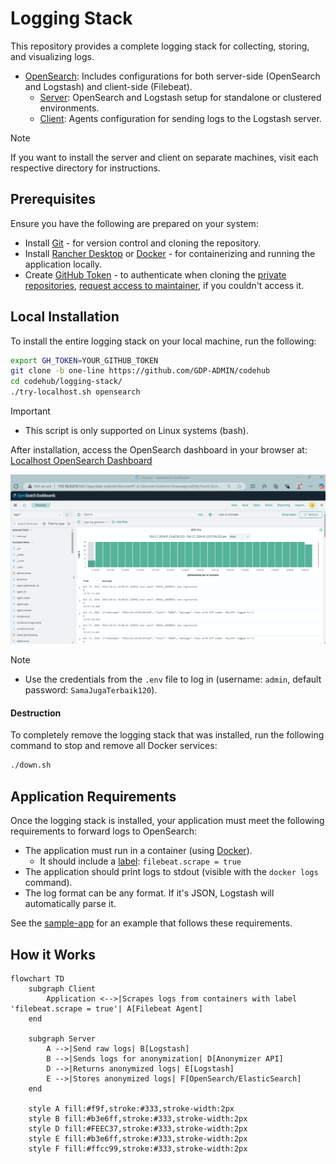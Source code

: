 # Logging Stack

This repository provides a complete logging stack for collecting, storing, and visualizing logs.

- [OpenSearch](opensearch/): Includes configurations for both server-side (OpenSearch and Logstash) and client-side (Filebeat).
  - [Server](opensearch/server/): OpenSearch and Logstash setup for standalone or clustered environments.
  - [Client](opensearch/client/): Agents configuration for sending logs to the Logstash server.

> [!NOTE]
> 
> If you want to install the server and client on separate machines, visit each respective directory for instructions.

## Prerequisites

Ensure you have the following are prepared on your system:

- Install [Git](https://git-scm.com/downloads) - for version control and cloning the repository.
- Install [Rancher Desktop](https://rancherdesktop.io/) or [Docker](https://docs.docker.com/engine/install/) - for containerizing and running the application locally.
- Create [GitHub Token](https://docs.github.com/en/authentication/keeping-your-account-and-data-secure/managing-your-personal-access-tokens#creating-a-personal-access-token-classic) - to authenticate when cloning the [private repositories](https://github.com/GDP-ADMIN/gen-ai-internal/tree/main/libs/gdplabs-gen-ai-privacy), [request access to maintainer](https://docs.google.com/spreadsheets/d/1B8cT6LvXPW30GTv_xPe9jpqgle8LRK_TopJESz8NCeg/edit?gid=0#gid=0&range=31:31), if you couldn't access it.

## Local Installation

To install the entire logging stack on your local machine, run the following:

```bash
export GH_TOKEN=YOUR_GITHUB_TOKEN
git clone -b one-line https://github.com/GDP-ADMIN/codehub
cd codehub/logging-stack/
./try-localhost.sh opensearch
```

> [!IMPORTANT]
>
> - This script is only supported on Linux systems (bash).

After installation, access the OpenSearch dashboard in your browser at: [Localhost OpenSearch Dashboard](http://localhost:5601/app/data-explorer/discover#?_a=(discover:(columns:!(message,type),isDirty:!f,sort:!()),metadata:(indexPattern:f3827230-8c41-11ef-a956-ef74ddfb0248,view:discover))&_g=(filters:!(),refreshInterval:(pause:!t,value:0),time:(from:now-15m,to:now))&_q=(filters:!(('$state':(store:appState),meta:(alias:!n,disabled:!f,index:f3827230-8c41-11ef-a956-ef74ddfb0248,key:type,negate:!f,params:(query:log-generator),type:phrase),query:(match_phrase:(type:log-generator)))),query:(language:kuery,query:'')))

<p align="center">
  <img src="docs/opensearch_dashboard.png"></img>
</p>

> [!NOTE]
> 
> - Use the credentials from the `.env` file to log in (username: `admin`, default password: `SamaJugaTerbaik120`).

#### Destruction

To completely remove the logging stack that was installed, run the following command to stop and remove all Docker services:

```bash
./down.sh
```

## Application Requirements

Once the logging stack is installed, your application must meet the following requirements to forward logs to OpenSearch:

- The application must run in a container (using [Docker](https://docs.docker.com/engine/install/)).
  - It should include a [label](https://docs.docker.com/engine/manage-resources/labels/): `filebeat.scrape = true`
- The application should print logs to stdout (visible with the `docker logs` command).
- The log format can be any format. If it's JSON, Logstash will automatically parse it.

See the [sample-app](sample-app/) for an example that follows these requirements.

## How it Works

```mermaid
flowchart TD
    subgraph Client
        Application <-->|Scrapes logs from containers with label 'filebeat.scrape = true'| A[Filebeat Agent]
    end

    subgraph Server
        A -->|Send raw logs| B[Logstash]
        B -->|Sends logs for anonymization| D[Anonymizer API]
        D -->|Returns anonymized logs| E[Logstash]
        E -->|Stores anonymized logs| F[OpenSearch/ElasticSearch]
    end

    style A fill:#f9f,stroke:#333,stroke-width:2px
    style B fill:#b3e6ff,stroke:#333,stroke-width:2px
    style D fill:#FEEC37,stroke:#333,stroke-width:2px
    style E fill:#b3e6ff,stroke:#333,stroke-width:2px
    style F fill:#ffcc99,stroke:#333,stroke-width:2px
```

